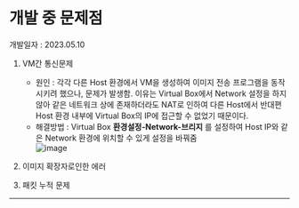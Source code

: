 # 개발 중 문제점
개발일자 : 2023.05.10
1. VM간 통신문제
    - 원인 : 각각 다른 Host 환경에서 VM을 생성하여 이미지 전송 프로그램을 동작시키려 했으나, 문제가 발생함. 이유는 Virtual Box에서 Network 설정을 하지 않아 같은 네트워크 상에 존재하더라도 NAT로 인하여 다른 Host에서 반대편 Host 환경 내부에 Virtual Box의 IP에 접근할 수 없었기 때문이다.
    - 해결방법 : Virtual Box **환경설정-Network-브리지** 를 설정하여 Host IP와 같은 Network 환경에 위치할 수 있게 설정을 바꿔줌    
    ![image](https://github.com/WoogiBoogi1129/MultiThread_Data_Receiver/assets/110087545/e1cd9569-cc40-4bd8-b5bd-a78037f3c5db)

2. 이미지 확장자로인한 에러
3. 패킷 누적 문제
------------------------